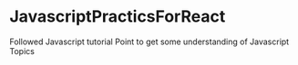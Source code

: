 # JavascriptPracticsForReact
Followed Javascript tutorial Point to get some understanding of Javascript Topics
